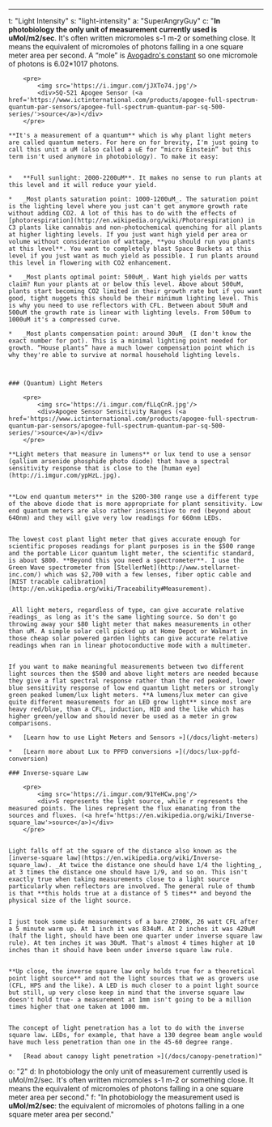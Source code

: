 ---
t: "Light Intensity"
s: "light-intensity"
a: "SuperAngryGuy"
c: "**In photobiology the only unit of measurement currently used is uMol/m2/sec**. It's often written micromoles s-1 m-2 or something close. It means the equivalent of micromoles of photons falling in a one square meter area per second. A “mole” is [Avogadro's constant](https://en.wikipedia.org/wiki/Avogadro_constant) so one micromole of photons is 6.02*1017 photons. 

        <pre>
            <img src='https://i.imgur.com/jJXTo74.jpg'/>
            <div>SQ-521 Apogee Sensor (<a href='https://www.ictinternational.com/products/apogee-full-spectrum-quantum-par-sensors/apogee-full-spectrum-quantum-par-sq-500-series/'>source</a>)</div>
        </pre>

    **It's a measurement of a quantum** which is why plant light meters are called quantum meters. For here on for brevity, I'm just going to call this unit a uM (also called a uE for “micro Einstein” but this term isn't used anymore in photobiology). To make it easy:


    *   **Full sunlight: 2000-2200uM**. It makes no sense to run plants at this level and it will reduce your yield.

    *   _Most plants saturation point: 1000-1200uM_. The saturation point is the lighting level where you just can't get anymore growth rate without adding CO2. A lot of this has to do with the effects of [photorespiration](http://en.wikipedia.org/wiki/Photorespiration) in C3 plants like cannabis and non-photochemical quenching for all plants at higher lighting levels. If you just want high yield per area or volume without consideration of wattage, **you should run you plants at this level**. You want to completely blast Space Buckets at this level if you just want as much yield as possible. I run plants around this level in flowering with CO2 enhancement.

    *   _Most plants optimal point: 500uM_. Want high yields per watts claim? Run your plants at or below this level. Above about 500uM, plants start becoming CO2 limited in their growth rate but if you want good, tight nuggets this should be their minimum lighting level. This is why you need to use reflectors with CFL. Between about 50uM and 500uM the growth rate is linear with lighting levels. From 500um to 1000uM it's a compressed curve.

    *   _Most plants compensation point: around 30uM_ (I don't know the exact number for pot). This is a minimal lighting point needed for growth. “House plants” have a much lower compensation point which is why they're able to survive at normal household lighting levels.



    ### (Quantum) Light Meters

        <pre>
            <img src='https://i.imgur.com/fLLqCnR.jpg'/>
            <div>Apogee Sensor Sensitivity Ranges (<a href='https://www.ictinternational.com/products/apogee-full-spectrum-quantum-par-sensors/apogee-full-spectrum-quantum-par-sq-500-series/'>source</a>)</div>
        </pre>

    **Light meters that measure in lumens** or lux tend to use a sensor (gallium arsenide phosphide photo diode) that have a spectral sensitivity response that is close to the [human eye](http://i.imgur.com/ypHzL.jpg). 


    **Low end quantum meters** in the $200-300 range use a different type of the above diode that is more appropriate for plant sensitivity. Low end quantum meters are also rather insensitive to red (beyond about 640nm) and they will give very low readings for 660nm LEDs. 


    The lowest cost plant light meter that gives accurate enough for scientific proposes readings for plant purposes is in the $500 range and the portable Licor quantum light meter, the scientific standard, is about $800. **Beyond this you need a spectrometer**. I use the Green Wave spectrometer from [StellerNet](http://www.stellarnet-inc.com/) which was $2,700 with a few lenses, fiber optic cable and [NIST tracable calibration](http://en.wikipedia.org/wiki/Traceability#Measurement).


    _All light meters, regardless of type, can give accurate relative readings_ as long as it's the same lighting source. So don't go throwing away your $80 light meter that makes measurements in other than uM. A simple solar cell picked up at Home Depot or Walmart in those cheap solar powered garden lights can give accurate relative readings when ran in linear photoconductive mode with a multimeter.
    

    If you want to make meaningful measurements between two different light sources then the $500 and above light meters are needed because they give a flat spectral response rather than the red peaked, lower blue sensitivity response of low end quantum light meters or strongly green peaked lumem/lux light meters. **A lumens/lux meter can give quite different measurements for an LED grow light** since most are heavy red/blue, than a CFL, induction, HID and the like which has higher green/yellow and should never be used as a meter in grow comparisons.

    *   [Learn how to use Light Meters and Sensors »](/docs/light-meters)

    *   [Learn more about Lux to PPFD conversions »](/docs/lux-ppfd-conversion)

    ### Inverse-square Law

        <pre>
            <img src='https://i.imgur.com/91YeHCw.png'/>
            <div>S represents the light source, while r represents the measured points. The lines represent the flux emanating from the sources and fluxes. (<a href='https://en.wikipedia.org/wiki/Inverse-square_law'>source</a>)</div>
        </pre>


    Light falls off at the square of the distance also known as the [inverse-square law](https://en.wikipedia.org/wiki/Inverse-square_law). _At twice the distance one should have 1/4 the lighting_, at 3 times the distance one should have 1/9, and so on. This isn't exactly true when taking measurements close to a light source particularly when reflectors are involved. The general rule of thumb is that **this holds true at a distance of 5 times** and beyond the physical size of the light source.


    I just took some side measurements of a bare 2700K, 26 watt CFL after a 5 minute warm up. At 1 inch it was 834uM. At 2 inches it was 420uM (half the light, should have been one quarter under inverse square law rule). At ten inches it was 30uM. That's almost 4 times higher at 10 inches than it should have been under inverse square law rule. 


    **Up close, the inverse square law only holds true for a theoretical point light source** and not the light sources that we as growers use (CFL, HPS and the like). A LED is much closer to a point light source but still, up very close keep in mind that the inverse square law doesn't hold true- a measurement at 1mm isn't going to be a million times higher that one taken at 1000 mm.


    The concept of light penetration has a lot to do with the inverse square law. LEDs, for example, that have a 130 degree beam angle would have much less penetration than one in the 45-60 degree range.

    *   [Read about canopy light penetration »](/docs/canopy-penetration)"
o: "2"
d: In photobiology the only unit of measurement currently used is uMol/m2/sec. It's often written micromoles s-1 m-2 or something close. It means the equivalent of micromoles of photons falling in a one square meter area per second."
f: "In photobiology the measurement used is <b>uMol/m2/sec</b>: the equivalent of micromoles of photons falling in a one square meter area per second."